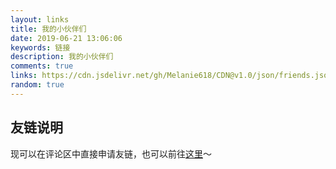 ```yaml
---
layout: links
title: 我的小伙伴们
date: 2019-06-21 13:06:06
keywords: 链接
description: 我的小伙伴们
comments: true
links: https://cdn.jsdelivr.net/gh/Melanie618/CDN@v1.0/json/friends.json
random: true
---
```


<!-- <details>
<summary>神隐</summary>

```yaml

```

</details> -->

## 友链说明

现可以在评论区中直接申请友链，也可以前往[这里](https://github.com/Melanie618/Melanie618.github.io/issues/5)～
